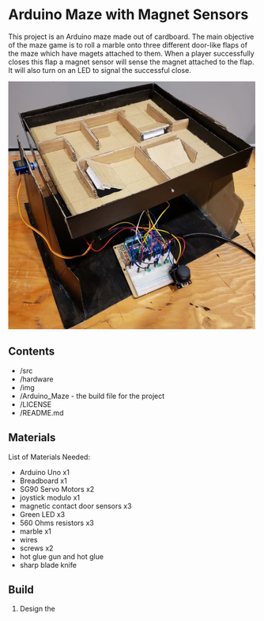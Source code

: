 # Arduino Maze with Magnet Sensors

This project is an Arduino maze made out of cardboard. 
The main objective of the maze game is to roll a marble onto three different door-like flaps of the maze which have magets attached to them.
When a player successfully closes this flap a magnet sensor will sense the magnet attached to the flap. It will also turn on an LED to signal the successful close.

![final maze game build](images/Final_Build.jpg)


## Contents

* /src
* /hardware
* /img
* /Arduino_Maze - the build file for the project
* /LICENSE
* /README.md


## Materials

List of Materials Needed:

* Arduino Uno x1
* Breadboard x1
* SG90 Servo Motors x2
* joystick modulo x1
* magnetic contact door sensors x3
* Green LED x3
* 560 Ohms resistors x3
* marble x1
* wires
* screws x2
* hot glue gun and hot glue
* sharp blade knife

## Build

1. Design the 